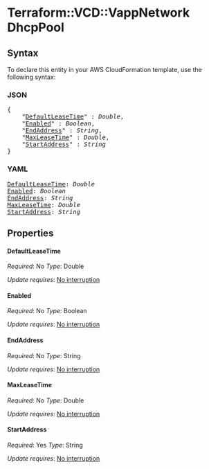 # Terraform::VCD::VappNetwork DhcpPool

## Syntax

To declare this entity in your AWS CloudFormation template, use the following syntax:

### JSON

<pre>
{
    "<a href="#defaultleasetime" title="DefaultLeaseTime">DefaultLeaseTime</a>" : <i>Double</i>,
    "<a href="#enabled" title="Enabled">Enabled</a>" : <i>Boolean</i>,
    "<a href="#endaddress" title="EndAddress">EndAddress</a>" : <i>String</i>,
    "<a href="#maxleasetime" title="MaxLeaseTime">MaxLeaseTime</a>" : <i>Double</i>,
    "<a href="#startaddress" title="StartAddress">StartAddress</a>" : <i>String</i>
}
</pre>

### YAML

<pre>
<a href="#defaultleasetime" title="DefaultLeaseTime">DefaultLeaseTime</a>: <i>Double</i>
<a href="#enabled" title="Enabled">Enabled</a>: <i>Boolean</i>
<a href="#endaddress" title="EndAddress">EndAddress</a>: <i>String</i>
<a href="#maxleasetime" title="MaxLeaseTime">MaxLeaseTime</a>: <i>Double</i>
<a href="#startaddress" title="StartAddress">StartAddress</a>: <i>String</i>
</pre>

## Properties

#### DefaultLeaseTime

_Required_: No
_Type_: Double

_Update requires_: [No interruption](https://docs.aws.amazon.com/AWSCloudFormation/latest/UserGuide/using-cfn-updating-stacks-update-behaviors.html#update-no-interrupt)

#### Enabled

_Required_: No
_Type_: Boolean

_Update requires_: [No interruption](https://docs.aws.amazon.com/AWSCloudFormation/latest/UserGuide/using-cfn-updating-stacks-update-behaviors.html#update-no-interrupt)

#### EndAddress

_Required_: No
_Type_: String

_Update requires_: [No interruption](https://docs.aws.amazon.com/AWSCloudFormation/latest/UserGuide/using-cfn-updating-stacks-update-behaviors.html#update-no-interrupt)

#### MaxLeaseTime

_Required_: No
_Type_: Double

_Update requires_: [No interruption](https://docs.aws.amazon.com/AWSCloudFormation/latest/UserGuide/using-cfn-updating-stacks-update-behaviors.html#update-no-interrupt)

#### StartAddress

_Required_: Yes
_Type_: String

_Update requires_: [No interruption](https://docs.aws.amazon.com/AWSCloudFormation/latest/UserGuide/using-cfn-updating-stacks-update-behaviors.html#update-no-interrupt)

